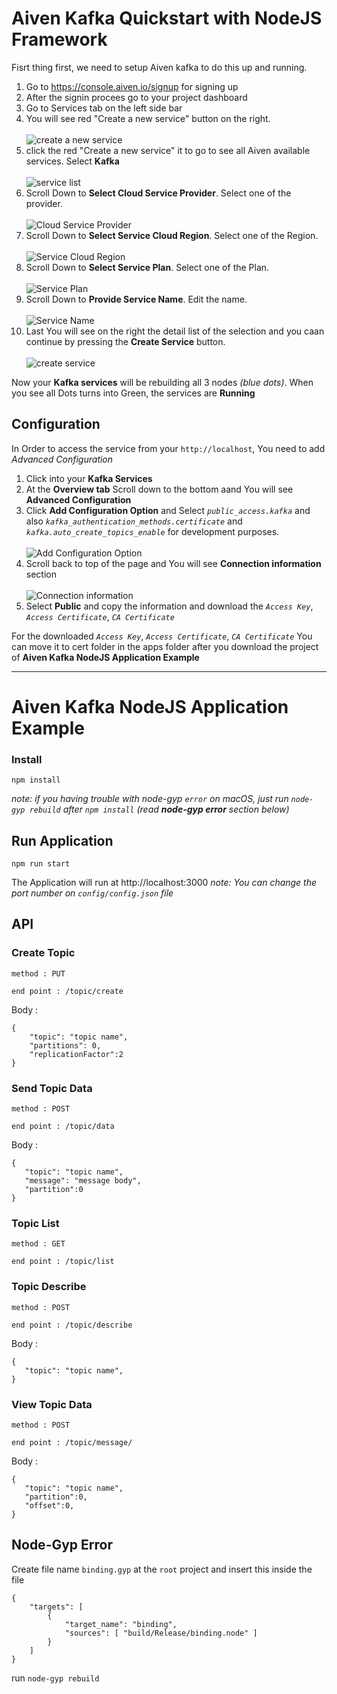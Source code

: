 # Aiven Kafka Quickstart with NodeJS Framework

Fisrt thing first, we need to setup Aiven kafka to do this up and running.

1. Go to https://console.aiven.io/signup for signing up
2. After the signin procees go to your project dashboard
3. Go to Services tab on the left side bar
4. You will see red "Create a new service" button on the right.<br/><br/> 
![create a new service](image/1.png)
5. click the red "Create a new service" it to go to see all Aiven available services. Select **Kafka**<br/><br/> 
![service list](image/2.png)
1. Scroll Down to **Select Cloud Service Provider**. Select one of the provider.<br/><br/> 
![Cloud Service Provider](image/3.png)
7. Scroll Down to **Select Service Cloud Region**. Select one of the Region.<br/><br/> 
![Service Cloud Region](image/4.png)
1. Scroll Down to **Select Service Plan**. Select one of the Plan.<br/><br/> 
![Service Plan](image/5.png)
9. Scroll Down to **Provide Service Name**. Edit the name.<br/><br/> 
![Service Name](image/6.png)
10. Last You will see on the right the detail list of the selection and you caan continue by pressing the **Create Service** button.<br/><br/> 
![create service](image/7.png)

Now your **Kafka services** will be rebuilding all 3 nodes *(blue dots)*. When you see all Dots turns into Green, the services are **Running**

## Configuration

In Order to access the service from your `http://localhost`, You need to add *Advanced Configuration*

1. Click into your **Kafka Services**
2. At the **Overview tab** Scroll down to the bottom aand You will see **Advanced Configuration** 
3. Click **Add Configuration Option** and Select *`public_access.kafka`* and also *`kafka_authentication_methods.certificate`* and *`kafka.auto_create_topics_enable`* for development purposes.<br/><br/> 
![Add Configuration Option](image/9.png)
4. Scroll back to top of the page and You will see **Connection information** section<br/><br/> 
![Connection information](image/10.png)
5. Select **Public** and copy the information and download the *`Access Key`*, *`Access Certificate`*, *`CA Certificate`* 

For the downloaded *`Access Key`*, *`Access Certificate`*, *`CA Certificate`* You can move it to cert folder in the apps folder after you download the project of **Aiven Kafka NodeJS Application Example**

---

# Aiven Kafka NodeJS Application Example

### Install
`npm install`

*note: if you having trouble with node-gyp `error` on macOS, just run `node-gyp rebuild` after `npm install` (read **node-gyp error** section below)*

## Run Application
`npm run start`

The Application will run at http://localhost:3000
*note: You can change the port number on `config/config.json` file*

## API
### Create Topic
`method : PUT`

`end point : /topic/create`

Body :
```
{
    "topic": "topic name",
    "partitions": 0,
    "replicationFactor":2
}
```

### Send Topic Data
`method : POST`

`end point : /topic/data`

Body :
```
{
   "topic": "topic name",
   "message": "message body", 
   "partition":0
}
```

### Topic List
`method : GET`

`end point : /topic/list`

### Topic Describe
`method : POST`

`end point : /topic/describe`

Body :
```
{
   "topic": "topic name",
}
```

### View Topic Data
`method : POST`

`end point : /topic/message/`

Body :
```
{
   "topic": "topic name",
   "partition":0,
   "offset":0,
}
```

## Node-Gyp Error

Create file name `binding.gyp` at the `root` project and insert this inside the file

```
{
	"targets": [
		{
			"target_name": "binding",
			"sources": [ "build/Release/binding.node" ]
		}
	]
}
```
run `node-gyp rebuild`